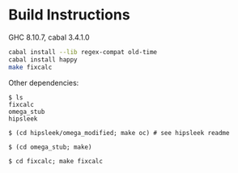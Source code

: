 # Build Instructions

GHC 8.10.7, cabal 3.4.1.0

```sh
cabal install --lib regex-compat old-time
cabal install happy
make fixcalc
```

Other dependencies:

```console
$ ls
fixcalc
omega_stub
hipsleek

$ (cd hipsleek/omega_modified; make oc) # see hipsleek readme

$ (cd omega_stub; make)

$ cd fixcalc; make fixcalc
```

